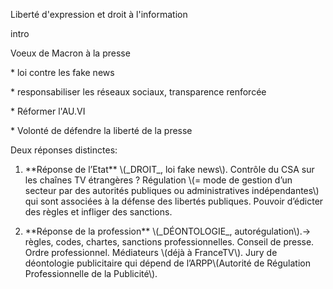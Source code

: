 Liberté d'expression et droit à l'information

intro

Voeux de Macron à la presse

\* loi contre les fake news

\* responsabiliser les réseaux sociaux, transparence renforcée

\* Réformer l'AU.VI

\* Volonté de défendre la liberté de la presse

Deux réponses distinctes:

1. \*\*Réponse de l’Etat\*\* \\(​\_DROIT\_​, loi fake news\\). Contrôle du CSA sur les chaînes TV étrangères ? Régulation \\(= mode de gestion d’un secteur par des autorités publiques ou administratives indépendantes\\) qui sont associées à la défense des libertés publiques. Pouvoir d’édicter des règles et infliger des sanctions.

2. \*\*Réponse de la profession\*\* \\(​\_DÉONTOLOGIE\_​, autorégulation\\).→ règles, codes, chartes, sanctions professionnelles. Conseil de presse. Ordre professionnel. Médiateurs \\(déjà à FranceTV\\). Jury de déontologie publicitaire qui dépend de l’ARPP\\(Autorité de Régulation Professionnelle de la Publicité\\).



